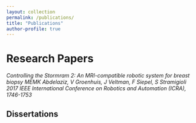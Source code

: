 ```yaml
---
layout: collection
permalink: /publications/
title: "Publications"
author-profile: true
---
```


# Research Papers
*Controlling the Stormram 2: An MRI-compatible robotic system for breast biopsy*
*MEMK Abdelaziz, V Groenhuis, J Veltman, F Siepel, S Stramigioli*
*2017 IEEE International Conference on Robotics and Automation (ICRA), 1746-1753*

## Dissertations
